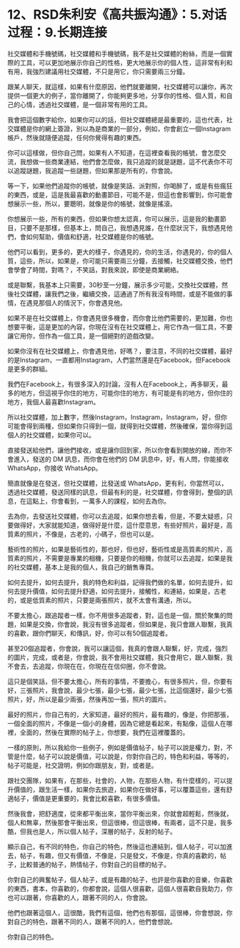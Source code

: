 # 12、RSD朱利安《高共振沟通》：5.对话过程：9.长期连接

社交媒體和手機號碼，社交媒體和手機號碼，我不是社交媒體的粉絲，而是一個實際的工具，可以更加地展示你自己的性格，更大地展示你的個人性，這非常有利和有用，我強烈建議用社交媒體，不只是用它，你只需要兩三分鐘。

跟某人聊天，就這樣，如果有什麼原因，他們就要離開，社交媒體可以讓你，再次提供一個更大的例子，當你離開了，你能夠更多地，分享你的性格、個人質，和自己的心情，透過社交媒體，是一個非常有用的工具。

我會把這個數字給你，如果你可以的話，但社交媒體總是最重要的，這也代表，社交媒體是你的網上簽證，別以為是商業的一部分，例如，你會創立一個Instagram帳戶，然後就隨便追蹤，任何你覺得有趣的東西。

你可以這樣做，但你自己問，如果有人不知道，在這裡查看我的帳號，會怎麼交流，我想做一些商業連結，他們會怎麼做，我只追蹤的就是謎題，這不代表你不可以追蹤謎題，我追蹤一些謎題，但如果那是所有的，你會說。

等一下，如果他們追蹤你的帳號，就像是笑話、派對照，你喝醉了，或是有些瘋狂的東西，或是，這是我最喜歡的動畫節目，可能不是，但這也會影響到，你可能會想展示一些，所以，要聰明，就像是你的帳號，就像是搖滾。

你想展示一些，所有的東西，但如果你想太認真，你可以展示，這是我的動畫節目，只要不是那樣，但基本上，問自己，我想遇見誰，在什麼狀況下，我想遇見他們，會如何幫助，價值和舒適，社交媒體是你的帳號。

他們可以看到，更多的，更大的樣子，你遇見的，你的生活，你遇見的，你的個人質，這些，所以，如果是，你可能只需要兩三分鐘，去接觸，社交媒體交換，他們會學會了時間，對嗎？，不笑話，對我來說，即使是商業網絡。

或是聯繫，我基本上只需要，30秒至一分鐘，展示多少可能，交換社交媒體，然後社交媒體，讓我們之後，繼續交換，這通過了所有我沒有時間，或是不能做的事情，在遇見那個人的情況下，你會遇見他。

如果不是在社交媒體上，你會遇見很多機會，而你會比他們需要的，更加難，你也想要平衡，這是更加的內容，你現在沒有在社交媒體上，用它作為一個工具，不要讓它用你，但作為一個工具，是一個絕對的遊戲改變。

如果你沒有在社交媒體上，你會遇見他，好嗎？，要注意，不同的社交媒體，最好的是Instagram，一直都用Instagram，人們當然還是在Facebook，但Facebook是更多的群組。

我們在Facebook上，有很多深入的討論，沒有人在Facebook上，再多聊天，最多的地方，但這視乎你住的地方，可能你住的地方，有可能是有的地方，但你住的地方，我個人最喜歡Instagram。

所以社交媒體，加上數字，然後Instagram，Instagram，Instagram，好，但你可能會得到兩種，但如果你只得到一個，就得到社交媒體，然後確保，當你得到這個人的社交媒體，如果你可以。

直接發送給他們，讓他們接收，或是讓你回到家，所以你會看到開放的線，而你不會進入，發送的 DM 訊息，而你會在他們的 DM 訊息中，好，有人問，你能接收 WhatsApp，你接收 WhatsApp。

簡直就像是在發送，但社交媒體，比發送或 WhatsApp，更有利，你當然可以，透過社交媒體，發送同樣的訊息，但最有利的是，社交媒體，你會得到，整個的訊息，在這點上，你會看到，一萬多人的課程，如何去為你。

去為你，去發送社交媒體，你可以去追蹤，如果你想去看，但是，不要太疑惑，只要做得好，大家就能知道，做得好是什麼，這什麼意思，有些好照片，最好是，高質素的照片，不像是，古老的，小碼子，但也可以是。

藝術性的照片，如果是藝術性的，那也好，但也好，藝術性或是高質素的照片，高質素的照片，不需要是專業的相機，只要是你的相機，你就可以去追蹤，如果是我的社交媒體，基本上是我的個人，我自己的銷售專頁。

如何去提升，如何去提升，我的特色和利益，記得我們做的名單，如何去提升，如何去提升價值，如何去提升舒適，如何去提升，接觸性，和連結，如果是，古老的，或是低質素的照片，只要是兩張照片，就不太會有溝通，所以。

不要太擔心，跟追蹤者一樣，你不用很多追蹤者，對，這也是一個，關於聚集的問題，如果是交換，你會說，我沒有很多追蹤者，但如果是，我只會跟人聯繫，我真的喜歡，跟你們聊天，和傳訊，好，你可以有50個追蹤者。

甚至20個追蹤者，你會說，我可以讓這個，我真的會跟人聯繫，好，完成，強烈的圖片，完成，或者是，你會說，我不會用社交媒體，我只會用它，跟人聯繫，我不會去，去追蹤，你現在在，你現在在信仰圈，你不會說。

這只是個笑話，但不要太擔心，所有的事情，不要擔心，有很多照片，但，你要有好，三張照片，我會說，最少七張，最少七張，最少七張，比這個還好，最少七張照片，好，所以是最少兩張，然後再加一張，照片的圖片。

最好的照片，你自己有的，大家知道，最好的照片，最有趣的，像是，你把那張，一個全面的照片，不像是一個小的身體，因為它總是看起來，有點像，這個人在哪裡，全面的，然後在實際的帖子上，你想要，我們在這裡覆蓋的。

一樣的原則，所以我給你一些例子，例如是價值帖子，帖子可以說是權力，對，不管是什麼，帖子可以說是價值，可以說是，你對你自己的，特色和利益，等等的，帖子可能是，社交證明，例如你跟朋友，對，或者是。

跟社交團隊，如果有，在那些，社會的，人物，在那些人物，有什麼樣的，可以提升價值的，跟生活一樣，如果你去旅遊，如果你在做好事，可以覆蓋這些，還有舒適帖子，價值是更重要的，我會比較喜歡，有很多價值。

然後我會，把舒適度，從來都平衡出來，當你平衡出來，你就會超輕鬆，然後就，個人和無辜，然後那會平衡出來，但這很棒，但這很棒，有兩者，這不只是，我多酷，但我也是人，所以個人帖子，深層的帖子，反射的帖子。

顯示自己，有不同的特色，你自己的特色，然後這也連結到，個人帖子，可以加進去，帖子，有趣，但又有價值，不像是，只是發文，不像是，你真的喜歡的，帖子，比較普通的帖子，熱情帖子，你對自己的目標的帖子。

你對自己的興奮帖子，個人帖子，或是有趣的帖子，也許是你喜歡的音樂，你喜歡的東西，書本，你喜歡的，你都會說，這個人很喜歡，這個人很喜歡自我助力，你也可以跟著，你喜歡的人，跟著不同的人，你會說。

他們也跟著這個人，這很酷，我們有這個，他們也有那個，這很棒，你會想說，你對自己的特色，跟著不同的人，跟著不同的人，他們會想說。

你對自己的特色。